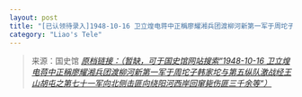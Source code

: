 ```yaml
---
layout: post
title: "[已认领待录入]1948-10-16 卫立煌电蒋中正稱廖耀湘兵团渡柳河新第一军于周坨子韩家坨与第五纵队激战经王山胡屯之第七十一军向北侧击匪向绕阳河西岸回窜毙伤匪三千余等"
category: "Liao's Tele"
---
```



> 来源：国史馆 [*原档链接：（暂缺，可于国史馆网站搜索“1948-10-16 卫立煌电蒋中正稱廖耀湘兵团渡柳河新第一军于周坨子韩家坨与第五纵队激战经王山胡屯之第七十一军向北侧击匪向绕阳河西岸回窜毙伤匪三千余等“）*]()
